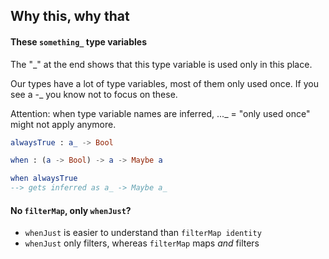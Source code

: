 ## Why this, why that

#### These `something_` type variables

The "_" at the end shows that this type variable is used only in this place.

Our types have a lot of type variables, most of them only used once.
If you see a -_ you know not to focus on these.

Attention: when type variable names are inferred, ..._ = "only used once" might not apply anymore.

```elm
alwaysTrue : a_ -> Bool

when : (a -> Bool) -> a -> Maybe a

when alwaysTrue
--> gets inferred as a_ -> Maybe a_
```

#### No `filterMap`, only `whenJust`?

- `whenJust` is easier to understand than `filterMap identity`
- `whenJust` only filters, whereas `filterMap` maps _and_ filters
